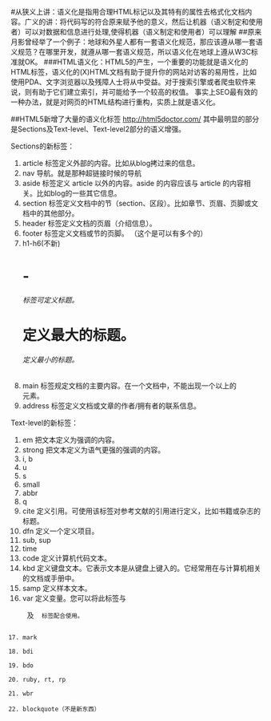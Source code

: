 #从狭义上讲：语义化是指用合理HTML标记以及其特有的属性去格式化文档内容。广义的讲：将代码写的符合原来赋予他的意义，然后让机器（语义制定和使用者）可以对数据和信息进行处理,使得机器（语义制定和使用者）可以理解
##原来月影曾经举了一个例子：地球和外星人都有一套语义化规范，那应该遵从哪一套语义规范？在哪里开发，就遵从哪一套语义规范，所以语义化在地球上遵从W3C标准就OK。
###HTML语义化：HTML5的产生，一个重要的功能就是语义化的HTML标签，语义化的(X)HTML文档有助于提升你的网站对访客的易用性，比如使用PDA、文字浏览器以及残障人士将从中受益。对于搜索引擎或者爬虫软件来说，则有助于它们建立索引，并可能给予一个较高的权值。
事实上SEO最有效的一种办法，就是对网页的HTML结构进行重构，实质上就是语义化。


##HTML5新增了大量的语义化标签
	http://html5doctor.com/
其中最明显的部分是Sections及Text-level、Text-level2部分的语义增强。

Sections的新标签：
1. article 标签定义外部的内容。比如从blog拷过来的信息。
2. nav     导航。就是那种超链接时候的导航
3. aside   标签定义 article 以外的内容。aside 的内容应该与 article 的内容相关。比如blog的一些其它信息。
4. section 标签定义文档中的节（section、区段）。比如章节、页眉、页脚或文档中的其他部分。
5. header  标签定义文档的页眉（介绍信息）。
6. footer  标签定义文档或节的页脚。 （这个是可以有多个的）
7. h1-h6(不新)	  <h1> - <h6> 标签可定义标题。<h1> 定义最大的标题。<h6> 定义最小的标题。
8. main	   标签规定文档的主要内容。在一个文档中，不能出现一个以上的 <main> 元素。
9. address 标签定义文档或文章的作者/拥有者的联系信息。

Text-level的新标签：
1. em      把文本定义为强调的内容。
2. strong  把文本定义为语气更强的强调的内容。
3. i, b    
4. u
5. s
6. small
7. abbr
8. q
9. cite    定义引用。可使用该标签对参考文献的引用进行定义，比如书籍或杂志的标题。
10. dfn    定义一个定义项目。
11. sub, sup
12. time
13. code   定义计算机代码文本。
14. kbd    定义键盘文本。它表示文本是从键盘上键入的。它经常用在与计算机相关的文档或手册中。
15. samp   定义样本文本。
16. var    定义变量。您可以将此标签与 <pre> 及 <code> 标签配合使用。
17. mark
18. bdi
19. bdo
20. ruby, rt, rp
21. wbr
22. blockquote（不是新东西）